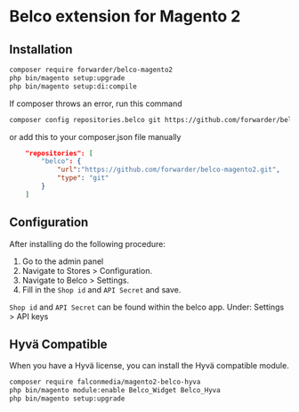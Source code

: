 # Belco extension for Magento 2

## Installation

```bash
composer require forwarder/belco-magento2
php bin/magento setup:upgrade
php bin/magento setup:di:compile
```

If composer throws an error, run this command
```bash
composer config repositories.belco git https://github.com/forwarder/belco-magento2.git
```

or add this to your composer.json file manually
```json
    "repositories": [
        "belco": {     
            "url":"https://github.com/forwarder/belco-magento2.git",
            "type": "git"
        }
    ]
```

## Configuration
After installing do the following procedure:
1. Go to the admin panel
2. Navigate to Stores >  Configuration.
3. Navigate to Belco > Settings.
4. Fill in the `Shop id` and `API Secret` and save.

`Shop id` and `API Secret` can be found within the belco app.
Under: Settings > API keys

## Hyvä Compatible
When you have a Hyvä license, you can install the Hyvä compatible module.

```bash
composer require falconmedia/magento2-belco-hyva
php bin/magento module:enable Belco_Widget Belco_Hyva
php bin/magento setup:upgrade
```
